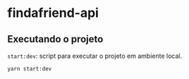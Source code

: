 # findafriend-api

## Executando o projeto

`start:dev`: script para executar o projeto em ambiente local.

```sh
yarn start:dev
```
